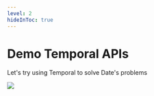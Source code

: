 ```yaml
---
level: 2
hideInToc: true
---
```


# Demo Temporal APIs
Let's try using Temporal to solve Date's problems

<div class="flex justify-center">
  <img src="https://media.tenor.com/E6oiUf7S48AAAAAi/pepega-write.gif"/>
</div>